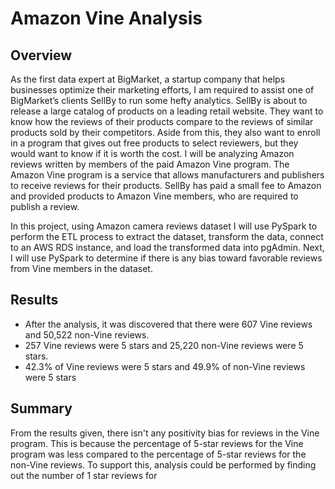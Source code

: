 # Amazon Vine Analysis
## Overview
As the first data expert at BigMarket, a startup company that helps businesses optimize their marketing efforts, I am required to assist one of BigMarket’s clients SellBy to run some hefty analytics. SellBy is about to release a large catalog of products on a leading retail website. They want to know how the reviews of their products compare to the reviews of similar products sold by their competitors. Aside from this, they also want to enroll in a program that gives out free products to select reviewers, but they would want to know if it is worth the cost.
I will be analyzing Amazon reviews written by members of the paid Amazon Vine program. The Amazon Vine program is a service that allows manufacturers and publishers to receive reviews for their products. SellBy has paid a small fee to Amazon and provided products to Amazon Vine members, who are required to publish a review.

In this project, using Amazon camera reviews dataset I will use PySpark to perform the ETL process to extract the dataset, transform the data, connect to an AWS RDS instance, and load the transformed data into pgAdmin. Next, I will use PySpark to determine if there is any bias toward favorable reviews from Vine members in the dataset. 

## Results 
* After the analysis, it was discovered that there were 607 Vine reviews and 50,522 non-Vine reviews.
* 257 Vine reviews were 5 stars and 25,220 non-Vine reviews were 5 stars.
* 42.3% of Vine reviews were 5 stars and 49.9% of non-Vine reviews were 5 stars


## Summary 
From the results given, there isn't any positivity bias for reviews in the Vine program. This is because the percentage of 5-star reviews for the Vine program was less compared to the percentage of 5-star reviews for the non-Vine reviews. 
To support this, analysis could be performed by finding out the number of 1 star reviews for 



